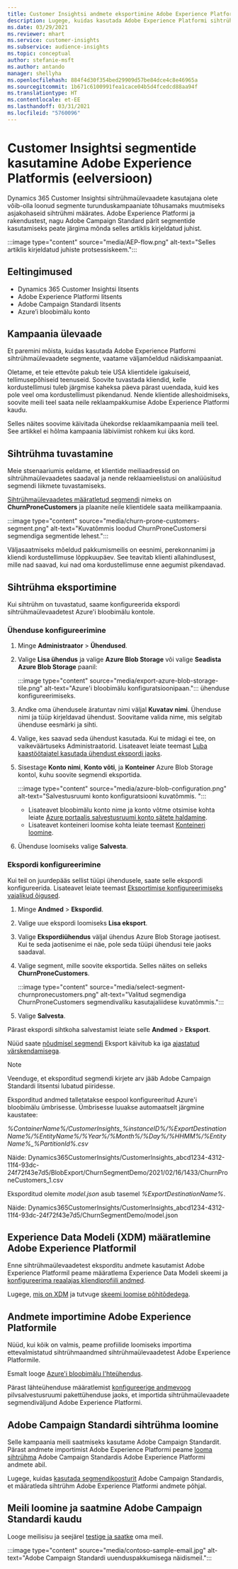 ```yaml
---
title: Customer Insightsi andmete eksportimine Adobe Experience Platformi
description: Lugege, kuidas kasutada Adobe Experience Platformi sihtrühmaülevaadete segmente.
ms.date: 03/29/2021
ms.reviewer: mhart
ms.service: customer-insights
ms.subservice: audience-insights
ms.topic: conceptual
author: stefanie-msft
ms.author: antando
manager: shellyha
ms.openlocfilehash: 884f4d30f354bed29909d57be84dce4c8e46965a
ms.sourcegitcommit: 1b671c6100991fea1cace04b5d4fcedcd88aa94f
ms.translationtype: HT
ms.contentlocale: et-EE
ms.lasthandoff: 03/31/2021
ms.locfileid: "5760096"
---
```

# <a name="use-customer-insights-segments-in-adobe-experience-platform-preview"></a>Customer Insightsi segmentide kasutamine Adobe Experience Platformis (eelversioon)

Dynamics 365 Customer Insightsi sihtrühmaülevaadete kasutajana olete võib-olla loonud segmente turunduskampaaniate tõhusamaks muutmiseks asjakohaseid sihtrühmi määrates. Adobe Experience Platformi ja rakendustest, nagu Adobe Campaign Standard pärit segmentide kasutamiseks peate järgima mõnda selles artiklis kirjeldatud juhist.

:::image type="content" source="media/AEP-flow.png" alt-text="Selles artiklis kirjeldatud juhiste protsessiskeem.":::

## <a name="prerequisites"></a>Eeltingimused

-   Dynamics 365 Customer Insightsi litsents
-   Adobe Experience Platformi litsents
-   Adobe Campaign Standardi litsents
-   Azure’i bloobimälu konto

## <a name="campaign-overview"></a>Kampaania ülevaade

Et paremini mõista, kuidas kasutada Adobe Experience Platformi sihtrühmaülevaadete segmente, vaatame väljamõeldud näidiskampaaniat.

Oletame, et teie ettevõte pakub teie USA klientidele igakuiseid, tellimusepõhiseid teenuseid. Soovite tuvastada kliendid, kelle kordustellimusi tuleb järgmise kaheksa päeva pärast uuendada, kuid kes pole veel oma kordustellimust pikendanud. Nende klientide alleshoidmiseks, soovite meili teel saata neile reklaampakkumise Adobe Experience Platformi kaudu.

Selles näites soovime käivitada ühekordse reklaamikampaania meili teel. See artikkel ei hõlma kampaania läbiviimist rohkem kui üks kord.

## <a name="identify-your-target-audience"></a>Sihtrühma tuvastamine

Meie stsenaariumis eeldame, et klientide meiliaadressid on sihtrühmaülevaadetes saadaval ja nende reklaamieelistusi on analüüsitud segmendi liikmete tuvastamiseks.

[Sihtrühmaülevaadetes määratletud segmendi](segments.md) nimeks on **ChurnProneCustomers** ja plaanite neile klientidele saata meilikampaania.

:::image type="content" source="media/churn-prone-customers-segment.png" alt-text="Kuvatõmmis loodud ChurnProneCustomersi segmendiga segmentide lehest.":::

Väljasaatmiseks mõeldud pakkumismeilis on eesnimi, perekonnanimi ja kliendi kordustellimuse lõppkuupäev. See teavitab klienti allahindlusest, mille nad saavad, kui nad oma kordustellimuse enne aegumist pikendavad.

## <a name="export-your-target-audience"></a>Sihtrühma eksportimine

Kui sihtrühm on tuvastatud, saame konfigureerida ekspordi sihtrühmaülevaadetest Azure'i bloobimälu kontole.

### <a name="configure-a-connection"></a>Ühenduse konfigureerimine

1. Minge **Administraator** > **Ühendused**.

1. Valige **Lisa ühendus** ja valige **Azure Blob Storage** või valige **Seadista** **Azure Blob Storage** paanil:

   :::image type="content" source="media/export-azure-blob-storage-tile.png" alt-text="Azure'i bloobimälu konfiguratsioonipaan."::: ühenduse konfigureerimiseks.

1. Andke oma ühendusele äratuntav nimi väljal **Kuvatav nimi**. Ühenduse nimi ja tüüp kirjeldavad ühendust. Soovitame valida nime, mis selgitab ühenduse eesmärki ja sihti.

1. Valige, kes saavad seda ühendust kasutada. Kui te midagi ei tee, on vaikeväärtuseks Administraatorid. Lisateavet leiate teemast [Luba kaastöötajatel kasutada ühendust ekspordi jaoks](connections.md#allow-contributors-to-use-a-connection-for-exports).

1. Sisestage **Konto nimi**, **Konto võti**, ja **Konteiner** Azure Blob Storage kontol, kuhu soovite segmendi eksportida.  
      
   :::image type="content" source="media/azure-blob-configuration.png" alt-text="Salvestusruumi konto konfiguratsiooni kuvatõmmis. "::: 
   
    - Lisateavet bloobimälu konto nime ja konto võtme otsimise kohta leiate [Azure portaalis salvestusruumi konto sätete haldamine](/azure/storage/common/storage-account-manage).
    - Lisateavet konteineri loomise kohta leiate teemast [Konteineri loomine](/azure/storage/blobs/storage-quickstart-blobs-portal#create-a-container).

1. Ühenduse loomiseks valige **Salvesta**. 

### <a name="configure-an-export"></a>Ekspordi konfigureerimine

Kui teil on juurdepääs sellist tüüpi ühendusele, saate selle ekspordi konfigureerida. Lisateavet leiate teemast [Eksportimise konfigureerimiseks vajalikud õigused](export-destinations.md#set-up-a-new-export).

1. Minge **Andmed** > **Ekspordid**.

1. Valige uue ekspordi loomiseks **Lisa eksport**.

1. Valige **Ekspordiühendus** väljal ühendus Azure Blob Storage jaotisest. Kui te seda jaotisenime ei näe, pole seda tüüpi ühendusi teie jaoks saadaval.

1. Valige segment, mille soovite eksportida. Selles näites on selleks **ChurnProneCustomers**.

   :::image type="content" source="media/select-segment-churnpronecustomers.png" alt-text="Valitud segmendiga ChurnProneCustomers segmendivaliku kasutajaliidese kuvatõmmis.":::

1. Valige **Salvesta**.

Pärast ekspordi sihtkoha salvestamist leiate selle **Andmed** > **Eksport**.

Nüüd saate [nõudmisel segmendi](export-destinations.md#run-exports-on-demand) Eksport käivitub ka iga [ajastatud värskendamisega](system.md).

> [!NOTE]
> Veenduge, et eksporditud segmendi kirjete arv jääb Adobe Campaign Standardi litsentsi lubatud piiridesse.

Eksporditud andmed talletatakse eespool konfigureeritud Azure'i bloobimälu ümbrisesse. Ümbrisesse luuakse automaatselt järgmine kaustatee:

*%ContainerName%/CustomerInsights_%instanceID%/%ExportDestinationName%/%EntityName%/%Year%/%Month%/%Day%/%HHMM%/%EntityName%_%PartitionId%.csv*

Näide: Dynamics365CustomerInsights/CustomerInsights_abcd1234-4312-11f4-93dc-24f72f43e7d5/BlobExport/ChurnSegmentDemo/2021/02/16/1433/ChurnProneCustomers_1.csv

Eksporditud olemite *model.json* asub tasemel *%ExportDestinationName%*.

Näide: Dynamics365CustomerInsights/CustomerInsights_abcd1234-4312-11f4-93dc-24f72f43e7d5/ChurnSegmentDemo/model.json

## <a name="define-experience-data-model-xdm-in-adobe-experience-platform"></a>Experience Data Modeli (XDM) määratlemine Adobe Experience Platformil

Enne sihtrühmaülevaadetest eksporditu andmete kasutamist Adobe Experience Platformil peame määratlema Experience Data Modeli skeemi ja [konfigureerima reaalajas kliendiprofiili andmed](https://experienceleague.adobe.com/docs/experience-platform/profile/tutorials/dataset-configuration.html#tutorials).

Lugege, [mis on XDM](https://experienceleague.adobe.com/docs/experience-platform/xdm/home.html) ja tutvuge [skeemi loomise põhitõdedega](https://experienceleague.adobe.com/docs/experience-platform/xdm/schema/composition.html#schema).

## <a name="import-data-into-adobe-experience-platform"></a>Andmete importimine Adobe Experience Platformile

Nüüd, kui kõik on valmis, peame profiilide loomiseks importima ettevalmistatud sihtrühmaandmed sihtrühmaülevaadetest Adobe Experience Platformile.

Esmalt looge [Azure'i bloobimälu l'hteühendus](https://experienceleague.adobe.com/docs/experience-platform/sources/ui-tutorials/create/cloud-storage/blob.html#getting-started).    

Pärast lähteühenduse määratlemist [konfigureerige andmevoog](https://experienceleague.adobe.com/docs/experience-platform/sources/ui-tutorials/dataflow/cloud-storage.html#ui-tutorials) pilvsalvestusruumi pakettühenduse jaoks, et importida sihtrühmaülevaadete segmendiväljund Adobe Experience Platformi.

## <a name="create-an-audience-in-adobe-campaign-standard"></a>Adobe Campaign Standardi sihtrühma loomine

Selle kampaania meili saatmiseks kasutame Adobe Campaign Standardit. Pärast andmete importimist Adobe Experience Platformi peame [looma sihtrühma](https://experienceleague.adobe.com/docs/campaign-standard/using/profiles-and-audiences/get-started-profiles-and-audiences.html#permission) Adobe Campaign Standardis Adobe Experience Platformi andmete abil.

Lugege, kuidas [kasutada segmendikoosturit](https://experienceleague.adobe.com/docs/campaign-standard/using/profiles-and-audiences/working-with-adobe-experience-platform/aep-using-segment-builder.html#building-a-segment) Adobe Campaign Standardis, et määratleda sihtrühm Adobe Experience Platformi andmete põhjal.

## <a name="create-and-send-the-email-using-adobe-campaign-standard"></a>Meili loomine ja saatmine Adobe Campaign Standardi kaudu

Looge meilisisu ja seejärel [testige ja saatke](https://experienceleague.adobe.com/docs/campaign-standard/using/testing-and-sending/get-started-sending-messages.html#preparing-and-testing-messages) oma meil.

:::image type="content" source="media/contoso-sample-email.jpg" alt-text="Adobe Campaign Standardi uuenduspakkumisega näidismeil.":::
